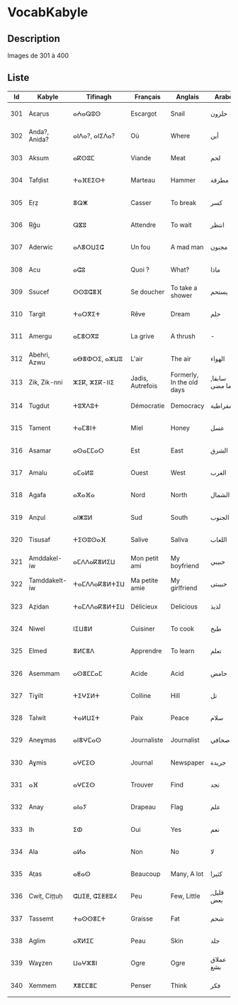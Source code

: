# VocabKabyle

## Description

Images de 301 à 400

## Liste

| Id  | Kabyle        | Tifinagh      | Français         | Anglais                   | Arabe           | Image               |
| --- | ------------- | ------------- | ---------------- | ------------------------- | --------------- | ------------------- |
| 301 | Aεaṛus        | ⴰⵄⴰⵕⵓⵙ        | Escargot         | Snail                     | حلزون           | ![Image301][img301] |
| 302 | Anda?, Anida? | ⴰⵏⴷⴰ?, ⴰⵏⵉⴷⴰ? | Où               | Where                     | أين             | ![Image302][img302] |
| 303 | Aksum         | ⴰⴽⵙⵓⵎ         | Viande           | Meat                      | لحم             | ![Image303][img303] |
| 304 | Tafḍist       | ⵜⴰⴼⴹⵉⵙⵜ       | Marteau          | Hammer                    | مطرقة           | ![Image304][img304] |
| 305 | Eṛẓ           | ⴻⵕⵥ           | Casser           | To break                  | كسر             | ![Image305][img305] |
| 306 | Ṛǧu           | ⵕⴵⵓ           | Attendre         | To wait                   | انتظر           | ![Image306][img306] |
| 307 | Aderwic       | ⴰⴷⴻⵔⵡⵉⵛ       | Un fou           | A mad man                 | مجنون           | ![Image307][img307] |
| 308 | Acu           | ⴰⵛⵓ           | Quoi ?           | What?                     | ماذا            | ![Image308][img308] |
| 309 | Ssucef        | ⵙⵙⵓⵛⴻⴼ        | Se doucher       | To take a shower          | يستحم           | ![Image309][img309] |
| 310 | Targit        | ⵜⴰⵔⴳⵉⵜ        | Rêve             | Dream                     | حلم             | ![Image310][img310] |
| 311 | Amergu        | ⴰⵎⴻⵔⴳⵓ        | La grive         | A thrush                  | -               | ![Image311][img311] |
| 312 | Abehri, Azwu  | ⴰⴱⴻⵀⵔⵉ, ⴰⵣⵡⵓ  | L'air            | The air                   | الهواء          | ![Image312][img312] |
| 313 | Zik, Zik-nni  | ⵣⵉⴽ, ⵣⵉⴽ-ⵏⵏⵉ  | Jadis, Autrefois | Formerly, In the old days | سابقا, فيما مضى | ![Image313][img313] |
| 314 | Tugdut        | ⵜⵓⴳⴷⵓⵜ        | Démocratie       | Democracy                 | ديمقراطية       | ![Image314][img314] |
| 315 | Tament        | ⵜⴰⵎⴻⵏⵜ        | Miel             | Honey                     | عسل             | ![Image315][img315] |
| 316 | Asamar        | ⴰⵙⴰⵎⵎⴰⵔ       | Est              | East                      | الشرق           | ![Image316][img316] |
| 317 | Amalu         | ⴰⵎⴰⵍⵓ         | Ouest            | West                      | الغرب           | ![Image317][img317] |
| 318 | Agafa         | ⴰⴳⴰⴼⴰ         | Nord             | North                     | الشمال          | ![Image318][img318] |
| 319 | Anẓul         | ⴰⵏⵥⵓⵍ         | Sud              | South                     | الجنوب          | ![Image319][img319] |
| 320 | Tisusaf       | ⵜⵉⵙⵓⵙⴰⴼ       | Salive           | Saliva                    | اللعاب          | ![Image320][img320] |
| 321 | Amddakel-iw   | ⴰⵎⴷⴷⴰⴽⴻⵍⵉⵡ    | Mon petit ami    | My boyfriend              | حبيبي           | ![Image321][img321] |
| 322 | Tamddakelt-iw | ⵜⴰⵎⴷⴷⴰⴽⴻⵍⵜⵉⵡ  | Ma petite amie   | My girlfriend             | حبيبتى          | ![Image322][img322] |
| 323 | Aẓidan        | ⵜⴰⵎⴷⴷⴰⴽⴻⵍⵜⵉⵡ  | Délicieux        | Delicious                 | لذيذ            | ![Image323][img323] |
| 324 | Niwel         | ⵏⵉⵡⴻⵍ         | Cuisiner         | To cook                   | طبخ             | ![Image324][img324] |
| 325 | Elmed         | ⴻⵍⵎⴻⴷ         | Apprendre        | To learn                  | تعلم            | ![Image325][img325] |
| 326 | Asemmam       | ⴰⵙⴻⵎⵎⴰⵎ       | Acide            | Acid                      | حامض            | ![Image326][img326] |
| 327 | Tiɣilt        | ⵜⵉⵖⵉⵍⵜ        | Colline          | Hill                      | تل              | ![Image327][img327] |
| 328 | Talwit        | ⵜⴰⵍⵡⵉⵜ        | Paix             | Peace                     | سلام            | ![Image328][img328] |
| 329 | Aneɣmas       | ⴰⵏⴻⵖⵎⴰⵙ       | Journaliste      | Journalist                | صحافي           | ![Image329][img329] |
| 330 | Aɣmis         | ⴰⵖⵎⵉⵙ         | Journal          | Newspaper                 | جريدة           | ![Image330][img330] |
| 331 | ⴰⴼ            | ⴰⵖⵎⵉⵙ         | Trouver          | Find                      | تجد             | ![Image331][img331] |
| 332 | Anay          | ⴰⵏⴰⵢ          | Drapeau          | Flag                      | علم             | ![Image332][img332] |
| 333 | Ih            | ⵉⵀ            | Oui              | Yes                       | نعم             | ![Image333][img333] |
| 334 | Ala           | ⴰⵍⴰ           | Non              | No                        | لا              | ![Image334][img334] |
| 335 | Aṭas          | ⴰⵟⴰⵙ          | Beaucoup         | Many, A lot               | كثيرا           | ![Image335][img335] |
| 336 | Cwiṭ, Ciṭṭuḥ  | ⵛⵡⵉⵟ, ⵛⵉⵟⵟⵓⵃ  | Peu              | Few, Little               | قليل, بعض       | ![Image336][img336] |
| 337 | Tassemt       | ⵜⴰⵙⵙⴻⵎⵜ       | Graisse          | Fat                       | شحم             | ![Image337][img337] |
| 338 | Aglim         | ⴰⴳⵍⵉⵎ         | Peau             | Skin                      | جلد             | ![Image338][img338] |
| 339 | Waɣzen        | ⵡⴰⵖⵣⴻⵏ        | Ogre             | Ogre                      | عملاق بشع       | ![Image339][img339] |
| 340 | Xemmem        | ⵅⴻⵎⵎⴻⵎ        | Penser           | Think                     | فكر             | ![Image340][img340] |

[img301]: https://raw.githubusercontent.com/VocabKabyle/VocabKabyle/master/Type_1/images/301.png
[img302]: https://raw.githubusercontent.com/VocabKabyle/VocabKabyle/master/Type_1/images/302.png
[img303]: https://raw.githubusercontent.com/VocabKabyle/VocabKabyle/master/Type_1/images/303.png
[img304]: https://raw.githubusercontent.com/VocabKabyle/VocabKabyle/master/Type_1/images/304.png
[img305]: https://raw.githubusercontent.com/VocabKabyle/VocabKabyle/master/Type_1/images/305.png
[img306]: https://raw.githubusercontent.com/VocabKabyle/VocabKabyle/master/Type_1/images/306.png
[img307]: https://raw.githubusercontent.com/VocabKabyle/VocabKabyle/master/Type_1/images/307.png
[img308]: https://raw.githubusercontent.com/VocabKabyle/VocabKabyle/master/Type_1/images/308.png
[img309]: https://raw.githubusercontent.com/VocabKabyle/VocabKabyle/master/Type_1/images/309.png
[img310]: https://raw.githubusercontent.com/VocabKabyle/VocabKabyle/master/Type_1/images/310.png
[img311]: https://raw.githubusercontent.com/VocabKabyle/VocabKabyle/master/Type_1/images/311.png
[img312]: https://raw.githubusercontent.com/VocabKabyle/VocabKabyle/master/Type_1/images/312.png
[img313]: https://raw.githubusercontent.com/VocabKabyle/VocabKabyle/master/Type_1/images/313.png
[img314]: https://raw.githubusercontent.com/VocabKabyle/VocabKabyle/master/Type_1/images/314.png
[img315]: https://raw.githubusercontent.com/VocabKabyle/VocabKabyle/master/Type_1/images/315.png
[img316]: https://raw.githubusercontent.com/VocabKabyle/VocabKabyle/master/Type_1/images/316.png
[img317]: https://raw.githubusercontent.com/VocabKabyle/VocabKabyle/master/Type_1/images/317.png
[img318]: https://raw.githubusercontent.com/VocabKabyle/VocabKabyle/master/Type_1/images/318.png
[img319]: https://raw.githubusercontent.com/VocabKabyle/VocabKabyle/master/Type_1/images/319.png
[img320]: https://raw.githubusercontent.com/VocabKabyle/VocabKabyle/master/Type_1/images/320.png
[img321]: https://raw.githubusercontent.com/VocabKabyle/VocabKabyle/master/Type_1/images/321.png
[img322]: https://raw.githubusercontent.com/VocabKabyle/VocabKabyle/master/Type_1/images/322.png
[img323]: https://raw.githubusercontent.com/VocabKabyle/VocabKabyle/master/Type_1/images/323.png
[img324]: https://raw.githubusercontent.com/VocabKabyle/VocabKabyle/master/Type_1/images/324.png
[img325]: https://raw.githubusercontent.com/VocabKabyle/VocabKabyle/master/Type_1/images/325.png
[img326]: https://raw.githubusercontent.com/VocabKabyle/VocabKabyle/master/Type_1/images/326.png
[img327]: https://raw.githubusercontent.com/VocabKabyle/VocabKabyle/master/Type_1/images/327.png
[img328]: https://raw.githubusercontent.com/VocabKabyle/VocabKabyle/master/Type_1/images/328.png
[img329]: https://raw.githubusercontent.com/VocabKabyle/VocabKabyle/master/Type_1/images/329.png
[img330]: https://raw.githubusercontent.com/VocabKabyle/VocabKabyle/master/Type_1/images/330.png
[img331]: https://raw.githubusercontent.com/VocabKabyle/VocabKabyle/master/Type_1/images/331.png
[img332]: https://raw.githubusercontent.com/VocabKabyle/VocabKabyle/master/Type_1/images/332.png
[img333]: https://raw.githubusercontent.com/VocabKabyle/VocabKabyle/master/Type_1/images/333.png
[img334]: https://raw.githubusercontent.com/VocabKabyle/VocabKabyle/master/Type_1/images/334.png
[img335]: https://raw.githubusercontent.com/VocabKabyle/VocabKabyle/master/Type_1/images/335.png
[img336]: https://raw.githubusercontent.com/VocabKabyle/VocabKabyle/master/Type_1/images/336.png
[img337]: https://raw.githubusercontent.com/VocabKabyle/VocabKabyle/master/Type_1/images/337.png
[img338]: https://raw.githubusercontent.com/VocabKabyle/VocabKabyle/master/Type_1/images/338.png
[img339]: https://raw.githubusercontent.com/VocabKabyle/VocabKabyle/master/Type_1/images/339.png
[img340]: https://raw.githubusercontent.com/VocabKabyle/VocabKabyle/master/Type_1/images/340.png
[img341]: https://raw.githubusercontent.com/VocabKabyle/VocabKabyle/master/Type_1/images/341.png
[img342]: https://raw.githubusercontent.com/VocabKabyle/VocabKabyle/master/Type_1/images/342.png
[img343]: https://raw.githubusercontent.com/VocabKabyle/VocabKabyle/master/Type_1/images/343.png
[img344]: https://raw.githubusercontent.com/VocabKabyle/VocabKabyle/master/Type_1/images/344.png
[img345]: https://raw.githubusercontent.com/VocabKabyle/VocabKabyle/master/Type_1/images/345.png
[img346]: https://raw.githubusercontent.com/VocabKabyle/VocabKabyle/master/Type_1/images/346.png
[img347]: https://raw.githubusercontent.com/VocabKabyle/VocabKabyle/master/Type_1/images/347.png
[img348]: https://raw.githubusercontent.com/VocabKabyle/VocabKabyle/master/Type_1/images/348.png
[img349]: https://raw.githubusercontent.com/VocabKabyle/VocabKabyle/master/Type_1/images/349.png
[img350]: https://raw.githubusercontent.com/VocabKabyle/VocabKabyle/master/Type_1/images/350.png
[img351]: https://raw.githubusercontent.com/VocabKabyle/VocabKabyle/master/Type_1/images/351.png
[img352]: https://raw.githubusercontent.com/VocabKabyle/VocabKabyle/master/Type_1/images/352.png
[img353]: https://raw.githubusercontent.com/VocabKabyle/VocabKabyle/master/Type_1/images/353.png
[img354]: https://raw.githubusercontent.com/VocabKabyle/VocabKabyle/master/Type_1/images/354.png
[img355]: https://raw.githubusercontent.com/VocabKabyle/VocabKabyle/master/Type_1/images/355.png
[img356]: https://raw.githubusercontent.com/VocabKabyle/VocabKabyle/master/Type_1/images/356.png
[img357]: https://raw.githubusercontent.com/VocabKabyle/VocabKabyle/master/Type_1/images/357.png
[img358]: https://raw.githubusercontent.com/VocabKabyle/VocabKabyle/master/Type_1/images/358.png
[img359]: https://raw.githubusercontent.com/VocabKabyle/VocabKabyle/master/Type_1/images/359.png
[img360]: https://raw.githubusercontent.com/VocabKabyle/VocabKabyle/master/Type_1/images/360.png
[img361]: https://raw.githubusercontent.com/VocabKabyle/VocabKabyle/master/Type_1/images/361.png
[img362]: https://raw.githubusercontent.com/VocabKabyle/VocabKabyle/master/Type_1/images/362.png
[img363]: https://raw.githubusercontent.com/VocabKabyle/VocabKabyle/master/Type_1/images/363.png
[img364]: https://raw.githubusercontent.com/VocabKabyle/VocabKabyle/master/Type_1/images/364.png
[img365]: https://raw.githubusercontent.com/VocabKabyle/VocabKabyle/master/Type_1/images/365.png
[img366]: https://raw.githubusercontent.com/VocabKabyle/VocabKabyle/master/Type_1/images/366.png
[img367]: https://raw.githubusercontent.com/VocabKabyle/VocabKabyle/master/Type_1/images/367.png
[img368]: https://raw.githubusercontent.com/VocabKabyle/VocabKabyle/master/Type_1/images/368.png
[img369]: https://raw.githubusercontent.com/VocabKabyle/VocabKabyle/master/Type_1/images/369.png
[img370]: https://raw.githubusercontent.com/VocabKabyle/VocabKabyle/master/Type_1/images/370.png
[img371]: https://raw.githubusercontent.com/VocabKabyle/VocabKabyle/master/Type_1/images/371.png
[img372]: https://raw.githubusercontent.com/VocabKabyle/VocabKabyle/master/Type_1/images/372.png
[img373]: https://raw.githubusercontent.com/VocabKabyle/VocabKabyle/master/Type_1/images/373.png
[img374]: https://raw.githubusercontent.com/VocabKabyle/VocabKabyle/master/Type_1/images/374.png
[img375]: https://raw.githubusercontent.com/VocabKabyle/VocabKabyle/master/Type_1/images/375.png
[img376]: https://raw.githubusercontent.com/VocabKabyle/VocabKabyle/master/Type_1/images/376.png
[img377]: https://raw.githubusercontent.com/VocabKabyle/VocabKabyle/master/Type_1/images/377.png
[img378]: https://raw.githubusercontent.com/VocabKabyle/VocabKabyle/master/Type_1/images/378.png
[img379]: https://raw.githubusercontent.com/VocabKabyle/VocabKabyle/master/Type_1/images/379.png
[img380]: https://raw.githubusercontent.com/VocabKabyle/VocabKabyle/master/Type_1/images/380.png
[img381]: https://raw.githubusercontent.com/VocabKabyle/VocabKabyle/master/Type_1/images/381.png
[img382]: https://raw.githubusercontent.com/VocabKabyle/VocabKabyle/master/Type_1/images/382.png
[img383]: https://raw.githubusercontent.com/VocabKabyle/VocabKabyle/master/Type_1/images/383.png
[img384]: https://raw.githubusercontent.com/VocabKabyle/VocabKabyle/master/Type_1/images/384.png
[img385]: https://raw.githubusercontent.com/VocabKabyle/VocabKabyle/master/Type_1/images/385.png
[img386]: https://raw.githubusercontent.com/VocabKabyle/VocabKabyle/master/Type_1/images/386.png
[img387]: https://raw.githubusercontent.com/VocabKabyle/VocabKabyle/master/Type_1/images/387.png
[img388]: https://raw.githubusercontent.com/VocabKabyle/VocabKabyle/master/Type_1/images/388.png
[img389]: https://raw.githubusercontent.com/VocabKabyle/VocabKabyle/master/Type_1/images/389.png
[img390]: https://raw.githubusercontent.com/VocabKabyle/VocabKabyle/master/Type_1/images/390.png
[img391]: https://raw.githubusercontent.com/VocabKabyle/VocabKabyle/master/Type_1/images/391.png
[img392]: https://raw.githubusercontent.com/VocabKabyle/VocabKabyle/master/Type_1/images/392.png
[img393]: https://raw.githubusercontent.com/VocabKabyle/VocabKabyle/master/Type_1/images/393.png
[img394]: https://raw.githubusercontent.com/VocabKabyle/VocabKabyle/master/Type_1/images/394.png
[img395]: https://raw.githubusercontent.com/VocabKabyle/VocabKabyle/master/Type_1/images/395.png
[img396]: https://raw.githubusercontent.com/VocabKabyle/VocabKabyle/master/Type_1/images/396.png
[img397]: https://raw.githubusercontent.com/VocabKabyle/VocabKabyle/master/Type_1/images/397.png
[img398]: https://raw.githubusercontent.com/VocabKabyle/VocabKabyle/master/Type_1/images/398.png
[img399]: https://raw.githubusercontent.com/VocabKabyle/VocabKabyle/master/Type_1/images/399.png
[img400]: https://raw.githubusercontent.com/VocabKabyle/VocabKabyle/master/Type_1/images/400.png
